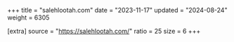 +++
title = "salehlootah.com"
date = "2023-11-17"
updated = "2024-08-24"
weight = 6305

[extra]
source = "https://salehlootah.com/"
ratio = 25
size = 6
+++
